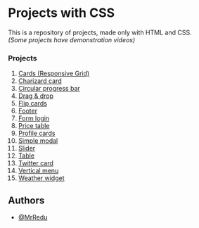 # Projects with CSS
This is a repository of projects, made only with HTML and CSS. <br>
*(Some projects have demonstration videos)*


### Projects
1. [Cards (Responsive Grid)](https://github.com/MrRedu/css-projects/tree/main/cards-responsive-grid_css)
2. [Charizard card](https://github.com/MrRedu/css-projects/tree/main/charizard-card_css)
4. [Circular progress bar](https://github.com/MrRedu/css-projects/tree/main/circular-progress-bar_css)
5. [Drag & drop](https://github.com/MrRedu/css-projects/tree/main/drag-%26-drop_css)
6. [Flip cards](https://github.com/MrRedu/css-projects/tree/main/flip-cards_css)
7. [Footer](https://github.com/MrRedu/css-projects/tree/main/footer_css)
8. [Form login](https://github.com/MrRedu/css-projects/tree/main/form-login_css)
9. [Price table](https://github.com/MrRedu/css-projects/tree/main/price-table_css)
10. [Profile cards](https://github.com/MrRedu/css-projects/tree/main/profile-cards_css)
11. [Simple modal](https://github.com/MrRedu/css-projects/tree/main/simple-modal_css)
12. [Slider](https://github.com/MrRedu/css-projects/tree/main/slider_css)
13. [Table](https://github.com/MrRedu/css-projects/tree/main/table_css)
14. [Twitter card](https://github.com/MrRedu/css-projects/tree/main/twitter-card_css)
15. [Vertical menu](https://github.com/MrRedu/css-projects/tree/main/vertical-menu_css)
16. [Weather widget](https://github.com/MrRedu/css-projects/tree/main/weather-widget_css)


## Authors
- [@MrRedu](https://www.github.com/mrredu)
